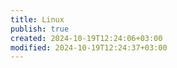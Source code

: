 ```yaml
---
title: Linux
publish: true
created: 2024-10-19T12:24:06+03:00
modified: 2024-10-19T12:24:37+03:00
---
```

